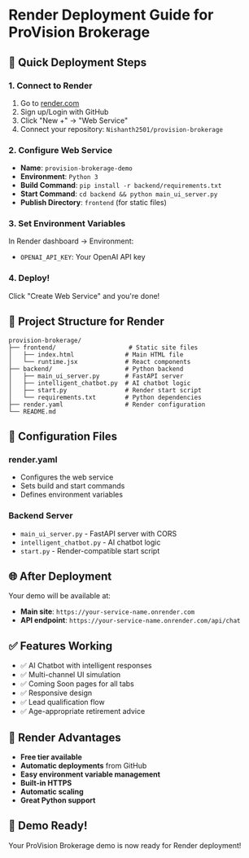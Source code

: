 # Render Deployment Guide for ProVision Brokerage

## 🚀 Quick Deployment Steps

### 1. Connect to Render
1. Go to [render.com](https://render.com)
2. Sign up/Login with GitHub
3. Click "New +" → "Web Service"
4. Connect your repository: `Nishanth2501/provision-brokerage`

### 2. Configure Web Service
- **Name**: `provision-brokerage-demo`
- **Environment**: `Python 3`
- **Build Command**: `pip install -r backend/requirements.txt`
- **Start Command**: `cd backend && python main_ui_server.py`
- **Publish Directory**: `frontend` (for static files)

### 3. Set Environment Variables
In Render dashboard → Environment:
- `OPENAI_API_KEY`: Your OpenAI API key

### 4. Deploy!
Click "Create Web Service" and you're done!

## 📁 Project Structure for Render

```
provision-brokerage/
├── frontend/                    # Static site files
│   ├── index.html              # Main HTML file
│   └── runtime.jsx             # React components
├── backend/                    # Python backend
│   ├── main_ui_server.py       # FastAPI server
│   ├── intelligent_chatbot.py  # AI chatbot logic
│   ├── start.py                # Render start script
│   └── requirements.txt        # Python dependencies
├── render.yaml                 # Render configuration
└── README.md
```

## 🔧 Configuration Files

### render.yaml
- Configures the web service
- Sets build and start commands
- Defines environment variables

### Backend Server
- `main_ui_server.py` - FastAPI server with CORS
- `intelligent_chatbot.py` - AI chatbot logic
- `start.py` - Render-compatible start script

## 🌐 After Deployment

Your demo will be available at:
- **Main site**: `https://your-service-name.onrender.com`
- **API endpoint**: `https://your-service-name.onrender.com/api/chat`

## ✅ Features Working

- ✅ AI Chatbot with intelligent responses
- ✅ Multi-channel UI simulation
- ✅ Coming Soon pages for all tabs
- ✅ Responsive design
- ✅ Lead qualification flow
- ✅ Age-appropriate retirement advice

## 🎯 Render Advantages

- **Free tier available**
- **Automatic deployments** from GitHub
- **Easy environment variable management**
- **Built-in HTTPS**
- **Automatic scaling**
- **Great Python support**

## 🚀 Demo Ready!

Your ProVision Brokerage demo is now ready for Render deployment!

